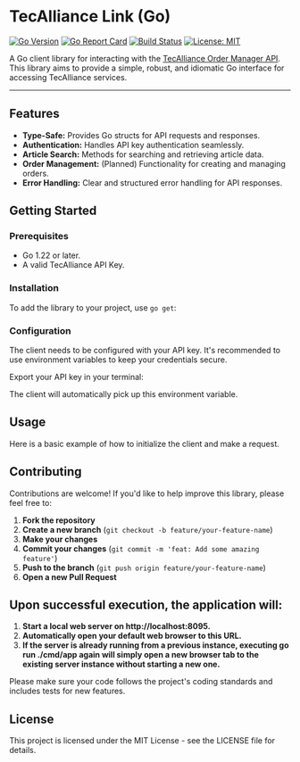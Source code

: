 # TecAlliance Link (Go)

[![Go Version](https://img.shields.io/badge/go-1.22+-blue.svg)](https://go.dev/)
[![Go Report Card](https://goreportcard.com/badge/github.com/cooler-SAI/tecalliance-link)](https://goreportcard.com/report/github.com/cooler-SAI/tecalliance-link)
[![Build Status](https://img.shields.io/github/actions/workflow/status/cooler-SAI/tecalliance-link/go.yml?branch=main)](https://github.com/cooler-SAI/tecalliance-link/actions)
[![License: MIT](https://img.shields.io/badge/License-MIT-yellow.svg)](https://opensource.org/licenses/MIT)

A Go client library for interacting with the [TecAlliance Order Manager API](https://www.tecalliance.net/en/products-and-solutions/order-manager/). This library aims to provide a simple, robust, and idiomatic Go interface for accessing TecAlliance services.

---

## Features

*   **Type-Safe:** Provides Go structs for API requests and responses.
*   **Authentication:** Handles API key authentication seamlessly.
*   **Article Search:** Methods for searching and retrieving article data.
*   **Order Management:** (Planned) Functionality for creating and managing orders.
*   **Error Handling:** Clear and structured error handling for API responses.

## Getting Started

### Prerequisites

*   Go 1.22 or later.
*   A valid TecAlliance API Key.

### Installation

To add the library to your project, use `go get`:


### Configuration

The client needs to be configured with your API key. It's recommended to use environment variables to keep your credentials secure.

Export your API key in your terminal:


The client will automatically pick up this environment variable.

## Usage

Here is a basic example of how to initialize the client and make a request.

## Contributing

Contributions are welcome! If you'd like to help improve this library, please feel free to:

1. **Fork the repository**
2. **Create a new branch** (`git checkout -b feature/your-feature-name`)
3. **Make your changes**
4. **Commit your changes** (`git commit -m 'feat: Add some amazing feature'`)
5. **Push to the branch** (`git push origin feature/your-feature-name`)
6. **Open a new Pull Request**

## Upon successful execution, the application will:

1. **Start a local web server on http://localhost:8095.**
2. **Automatically open your default web browser to this URL.**
3. **If the server is already running from a previous instance, executing go run ./cmd/app again will simply open a
new browser tab to the existing server instance without starting a new one.**

Please make sure your code follows the project's coding standards and includes tests for new features.

## License

This project is licensed under the MIT License - see the LICENSE file for details.